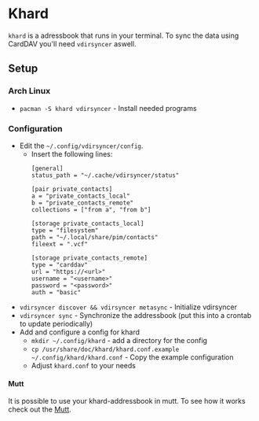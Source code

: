# Khard

`khard` is a adressbook that runs in your terminal.
To sync the data using CardDAV you'll need `vdirsyncer` aswell.

## Setup

### Arch Linux

- `pacman -S khard vdirsyncer` - Install needed programs

### Configuration

- Edit the `~/.config/vdirsyncer/config`.
	-	Insert the following lines:
		```
		[general]
		status_path = "~/.cache/vdirsyncer/status"

		[pair private_contacts]
		a = "private_contacts_local"
		b = "private_contacts_remote"
		collections = ["from a", "from b"]

		[storage private_contacts_local]
		type = "filesystem"
		path = "~/.local/share/pim/contacts"
		fileext = ".vcf"

		[storage private_contacts_remote]
		type = "carddav"
		url = "https://<url>"
		username = "<username>"
		password = "<password>"
		auth = "basic"
		```
- `vdirsyncer discover && vdirsyncer metasync` - Initialize vdirsyncer
- `vdirsyncer sync` - Synchronize the addressbook (put this into a crontab to update periodically)
- Add and configure a config for khard
	- `mkdir ~/.config/khard` - add a directory for the config
	- `cp /usr/share/doc/khard/khard.conf.example ~/.config/khard/khard.conf` - Copy the example configuration
	- Adjust `khard.conf` to your needs

#### Mutt

It is possible to use your khard-addressbook in mutt.
To see how it works check out the [Mutt](/#application/neomutt.md).
